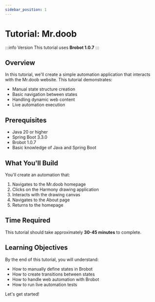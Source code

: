 ```yaml
---
sidebar_position: 1
---
```


# Tutorial: Mr.doob

:::info Version
This tutorial uses **Brobot 1.0.7**
:::

## Overview

In this tutorial, we'll create a simple automation application that interacts with the Mr.doob website. This tutorial demonstrates:

- Manual state structure creation
- Basic navigation between states
- Handling dynamic web content
- Live automation execution

## Prerequisites

- Java 20 or higher
- Spring Boot 3.3.0
- Brobot 1.0.7
- Basic knowledge of Java and Spring Boot

## What You'll Build

You'll create an automation that:
1. Navigates to the Mr.doob homepage
2. Clicks on the Harmony drawing application
3. Interacts with the drawing canvas
4. Navigates to the About page
5. Returns to the homepage

## Time Required

This tutorial should take approximately **30-45 minutes** to complete.

## Learning Objectives

By the end of this tutorial, you will understand:
- How to manually define states in Brobot
- How to create transitions between states
- How to handle web automation with Brobot
- How to run live automation tests

Let's get started!
